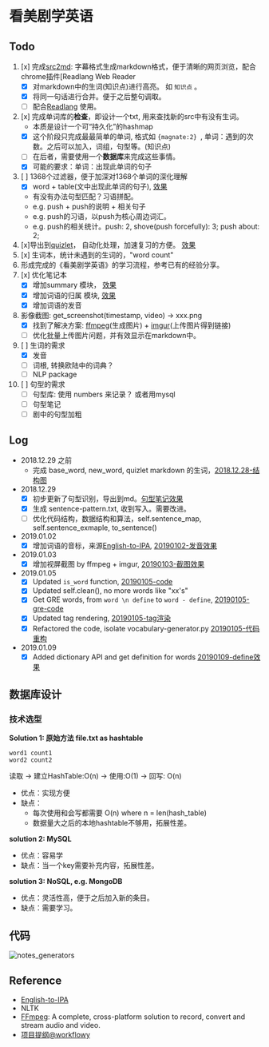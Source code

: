 # 看美剧学英语 


## Todo 



1. [x] 完成[src2md](https://gist.github.com/01f63bfaca2bfa32eb5288053235a7de#file-src2md-py): 字幕格式生成markdown格式，便于清晰的网页浏览，配合chrome插件[Readlang Web Reader
	- [x] 对markdown中的生词(知识点)进行高亮。 如 `知识点` 。
	- [x] 将同一句话进行合并。便于之后整句调取。  
	- [ ] 配合[Readlang](https://chrome.google.com/webstore/detail/readlang-web-reader/odpdkefpnfejbfnmdilmfhephfffmfoh) 使用。 
2. [x] 完成单词库的**检查**，即设计一个txt, 用来查找新的src中有没有生词。
	- 本质是设计一个可“持久化”的hashmap
	- [x] 这个阶段只完成最最简单的单词, 格式如 `{magnate:2} `, 单词：遇到的次数。之后可以加入，词组，句型等。(知识点)
	- [ ] 在后者，需要使用一个**数据库**来完成这些事情。
	- [x] 可能的要求：单词：出现此单词的句子
3. [ ] 1368个过滤器，便于加深对1368个单词的深化理解
	- [x] word + table(文中出现此单词的句子), [效果](https://i.imgur.com/xeqBKUm.jpg)
	- 有没有办法句型匹配？习语拼配。
	- e.g. push + push的说明 + 相关句子
	- e.g. push的习语，以push为核心周边词汇。
	- e.g. push的相关统计。push: 2, shove(push forcefully): 3; push about: 2; 
4. [x]导出到[quizlet](https://quizlet.com/zh-cn )， 自动化处理，加速复习的方便。 [效果](https://quizlet.com/353489683/flashcards)
5. [x] 生词本，统计未遇到的生词的，"word count"
6. 形成完成的《看美剧学英语》的学习流程，参考已有的经验分享。
7. [x] 优化笔记本
	- [x] 增加summary 模块， [效果](https://i.imgur.com/HDeF9LR.png)
	- [x] 增加词语的归属 模块, [效果](https://i.imgur.com/JRp4M4O.png)
	- [x] 增加词语的发音
8. 影像截图: get_screenshot(timestamp, video) -> xxx.png
	- [x] 找到了解决方案: [ffmpeg](https://www.ffmpeg.org/about.html)(生成图片) + [imgur](https://imgur.com/)(上传图片得到链接)  
	- [ ] 优化批量上传图片问题，并有效显示在markdown中。
9. [ ] 生词的需求
	- [x] 发音
	- [ ] 词根, 转换欧陆中的词典？
	- [ ] NLP package
10. [ ] 句型的需求
	- [ ] 句型库: 使用 numbers 来记录？ 或者用mysql 
	- [ ] 句型笔记
	- [ ] 剧中的句型加粗
 
## Log 

* 2018.12.29 之前
	* 完成 base_word, new_word, quizlet markdown 的生词，[2018.12.28-结构图](https://i.imgur.com/8WONLro.png) 
* 2018.12.29
	* [x] 初步更新了句型识别，导出到md。[句型笔记效果](https://i.imgur.com/VtskjJc.png) 
	* [x] 生成 sentence-pattern.txt, 收到写入。需要改进。 
	*  [ ] 优化代码结构，数据结构和算法，self.sentence_map, self.sentence_exmaple, to_sentence()
* 2019.01.02
	* [x] 增加词语的音标，来源[English-to-IPA](https://github.com/mphilli/English-to-IPA), [20190102-发音效果](https://i.imgur.com/hGxrl6P.png)
* 2019.01.03
	* [x] 增加视屏截图 by ffmpeg + imgur, [20190103-截图效果](https://imgur.com/2RYzJfQ.jpg)
* 2019.01.05
	* [x] Updated `is_word` function, [20190105-code](https://repl.it/@WillWang42/isword) 
	* [x] Updated self.clean(), no more words like "xx's"
	* [x] Get GRE words, from `word \n define` to `word - define`, [20190105-gre-code](https://repl.it/@WillWang42/getgre)
	* [x] Updated tag rendering, [20190105-tag渲染](https://i.imgur.com/aiEf3np.png)
	* [x] Refactored the code, isolate vocabulary-generator.py [20190105-代码重构](https://i.imgur.com/3iggNqp.png)
* 2019.01.09
	* [x] Added dictionary API and get definition for words [20190109-define效果](https://i.imgur.com/laVYg6L.png) 

## 数据库设计

### 技术选型

**Solution 1: 原始方法 file.txt as hashtable** 

```
word1 count1
word2 count2
``` 

读取 -> 建立HashTable:O(n) -> 使用:O(1) ->  回写: O(n)

* 优点：实现方便
* 缺点：
	* 每次使用和会写都需要 O(n) where n = len(hash_table)
	* 数据量大之后的本地hashtable不够用，拓展性差。


**solution 2: MySQL** 

* 优点：容易学 
* 缺点：当一个key需要补充内容，拓展性差。

**solution 3: NoSQL, e.g. MongoDB** 

* 优点：灵活性高，便于之后加入新的条目。
* 缺点：需要学习。
 
## 代码

 ![notes_generators](https://i.imgur.com/8WONLro.png)
 
## Reference 

* [English-to-IPA](https://github.com/mphilli/English-to-IPA)
* NLTK 
* [FFmpeg](https://www.ffmpeg.org/): A complete, cross-platform solution to record, convert and stream audio and video.
* [项目提纲@workflowy](https://workflowy.com/s/d8c6b3839a2/EOHxZcPUsmWHxmMV)
  
